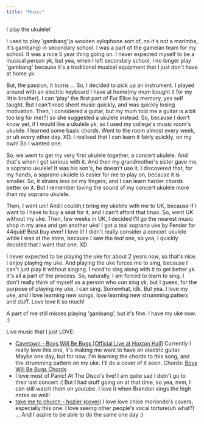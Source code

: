 ```yaml
---
title: "Music"
---
```

I play the ukulele!  

I used to play 'gambang'(a wooden xylophone sort of, no it's not a marimba, it's gambang) in secondary school. I was a part of the gamelan team for my school. It was a nice 5 year thing going on. I never expected myself to be a musical person yk, but yea, when I left secondary school, I no longer play 'gambang' because it's a traditional musical equipment that I just don't have at home yk.  

But, the passion, it burns ... So, I decided to pick up an instrument. I played around with an electric keyboard I have at home(my mum bought it for my little brother). I can 'play' the first part of Fur Elise by memory, yes self taught. But I can't read sheet music quickly, and was quickly losing motivation. Then, I considered a guitar, but my mum told me a guitar is a bit too big for me(?) so she suggested a ukulele instead. So, because I don't know yet, if I would like a ukulele yk, so I used my college's music room's ukulele. I learned some basic chords. Went to the room almost every week, or uh every other day. XD. I realised that I can learn it fairly quickly, on my own! So I wanted one.   

So, we went to get my very first ukulele together, a concert ukulele. And that's when I got serious with it. And then my grandmother's sister gave me, a soprano ukulele! It was his son's, he doesn't use it. I discovered that, for my hands, a soprano ukulele is easier for me to play on, because it is smaller. So, it strains less on my fingers, and I can learn harder chords better on it. But I remember loving the sound of my concert ukulele more than my soprano ukulele.  

Then, I went uni! And I couldn;t bring my ukelele with me to UK, because if I want to I have to buy a seat for it, and I can't afford that lmao. So, went UK without my uke. Then, few weeks in UK, I decided I'll go the nearest music shop in my area and get another uke! I got a teal soprano uke by Fender for 44quid! Best buy ever! I love it! I didn't really consider a concert ukulele while I was at the store, because I saw the *teal* one, so yea, I quickly decided that I want that one. XD  

I never expected to be playing the uke for about 2 years now, so that's nice. I enjoy playing my uke. And playing the uke forces me to sing, because I can't just play it without singing. I *need* to sing along with it to get better yk. It's all a part of the process. So, naturally, I am forced to learn to sing. I don't really think of myself as a person who *can* sing yk, but I guess, for the purpose of playing my uke, I can sing. Somewhat, idk. But yea. I love my uke, and I love learning new songs, love learning new strumming patters and stuff. Love love it so much!  

A part of me still misses playing 'gambang', but it's fine. I have my uke now. :)  

Live music that I just LOVE:  
- [Cavetown - Boys Will Be Bugs [Official Live at Hoxton Hall]](https://www.youtube.com/watch?v=c31Fd0QFNLE)
	Currently I really love this one, it's making me want to have an electric guitar. Maybe one day, but for now, I'm learning the chords to this song, and the strumming pattern on my uke. I'll do a cover of it soon. 
	Chords: [Boys Will Be Bugs Chords](https://tabs.ultimate-guitar.com/tab/cavetown/boys-will-be-bugs-chords-2541447)
- I love most of Panic! At The Disco's live! I am quite sad I didn't go to their last concert :( But I had stuff going on at that time, so yea, nvm, I can still watch them on youtube. 
	I love it when Brandon sings the high notes so well!
- [take me to church - hozier (cover)](https://www.youtube.com/watch?v=pRcdEB6uSsQ)
	I love love chloe moriondo's covers, especially this one. I love seeing other people's vocal torture(uh what?) ... And I aspire to be able to do the same one day :)  